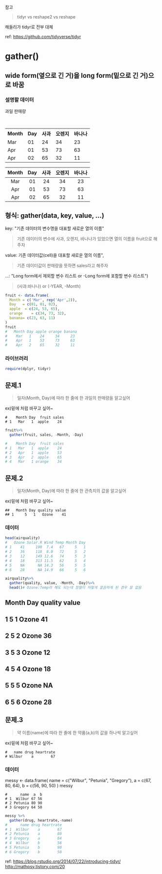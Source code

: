 
참고
> tidyr vs reshape2 vs reshape

해들리가 tidyr로 전부 대체

ref: https://github.com/tidyverse/tidyr


# gather()
## wide form(옆으로 긴 거)을 long form(밑으로 긴 거)으로 바꿈
### 설명할 데이터
과일 판매량

<table align="center">
  <tr>
    <th>Month</th>
    <th>Day</th>
    <th>사과</th>
    <th>오렌지</th>
    <th>바나나</th>
  </tr>
  <tr>
    <td>Mar</td>
    <td>01</td>
    <td>24</td>
    <td>34</td> 
     <td>23</td> 
  </tr>
  <tr>
    <td>Apr</td>
    <td>01</td>
    <td>53</td>
    <td>73</td> 
    <td>63</td> 
  </tr>
  <tr>
    <td>Apr</td>
    <td>02</td>
    <td>65</td>
    <td>32</td> 
    <td>11</td> 
  </tr>
</table>

Month|Day|사과|오렌지|바나나
:---:|:---:|:---:|:---:|:---:
Mar|01|24|34|23 
Apr|01|53|73|63
Apr|02|65|32|11

## 형식: gather(data, key, value, ...)
key: "기존 데이터의 변수명을 대표할 새로운 열의 이름"
> 기존 데이터의 변수에 사과, 오렌지, 바나나가 있었으면 열의 이름을 fruit으로 해주자

value: 기존 데이터값(cell)을 대표할 새로운 열의 이름",
> 기존 데이터값이 판매량을 뜻하면 sales라고 해주자

...: "Long form에서 제외할 변수 리스트 or -Long form에 포함할 변수 리스트")
> (사과:바나나) or (-YEAR, -Month)

```r
fruit <- data.frame(
  Month = c('Mar', rep('Apr',2)),
  Day   = c(01, 01, 02),
  apple  = c(24, 53, 65),
  orange    = c(34, 73, 32),
  banana= c(23, 63, 11)
)
fruit
#   Month Day apple orange banana
#    Mar   1    24     34     23
#    Apr   1    53     73     63
#    Apr   2    65     32     11
```
### 라이브러리
```r
require(dplyr, tidyr)
```
## 문제.1

> 일자(Month, Day)에 따라 한 줄에 한 과일의 판매량을 알고싶어

ex)밑에 처럼 바꾸고 싶어~
```
#    Month Day  fruit sales
# 1   Mar   1  apple    24
```

```r
fruit%>%
  gather(fruit, sales, -Month, -Day)

#    Month Day  fruit sales
# 1   Mar   1  apple    24
# 2   Apr   1  apple    53
# 3   Apr   2  apple    65
# 4   Mar   1 orange    34
```

## 문제.2
> 일자(Month, Day)에 따라 한 줄에 한 관측치의 값을 알고싶어

ex)밑에 처럼 바꾸고 싶어~
```
##   Month Day quality value
## 1     5   1   Ozone    41
```
### 데이터 
```r
head(airquality)
#   Ozone Solar.R Wind Temp Month Day
# 1    41     190  7.4   67     5   1
# 2    36     118  8.0   72     5   2
# 3    12     149 12.6   74     5   3
# 4    18     313 11.5   62     5   4
# 5    NA      NA 14.3   56     5   5
# 6    28      NA 14.9   66     5   6
```
```r
airquality%>%
  gather(quality, value, -Month, -Day)%>%
  head()# Ozone:Temp라 해도 되는데 정렬이 저렇게 깔끔하게 된 경우 잘 없음
```
##   Month Day quality value
## 1     5   1   Ozone    41
## 2     5   2   Ozone    36
## 3     5   3   Ozone    12
## 4     5   4   Ozone    18
## 5     5   5   Ozone    NA
## 6     5   6   Ozone    28

## 문제.3
> 약 이름(name)에 따라 한 줄에 한 약품(a,b)의 값을 하나씩 알고싶어

ex)밑에 처럼 바꾸고 싶어~
```
#   name drug heartrate
# Wilbur    a        67
````
### 데이터 
messy <- data.frame(
  name = c("Wilbur", "Petunia", "Gregory"),
  a = c(67, 80, 64),
  b = c(56, 90, 50)
)
messy
```
#      name  a  b
# 1  Wilbur 67 56
# 2 Petunia 80 90
# 3 Gregory 64 50
```
```r
messy %>%
  gather(drug, heartrate,-name)
#      name drug heartrate
# 1  Wilbur    a        67
# 2 Petunia    a        80
# 3 Gregory    a        64
# 4  Wilbur    b        56
# 5 Petunia    b        90
# 6 Gregory    b        50
```

ref: 
https://blog.rstudio.org/2014/07/22/introducing-tidyr/
http://mathpsy.tistory.com/20

